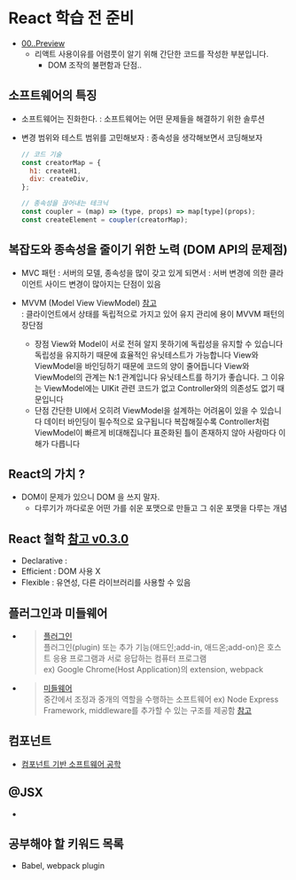 # React 학습 전 준비

- [00..Preview](./00..Preview/)
  - 리액트 사용이유를 어렴풋이 알기 위해 간단한 코드를 작성한 부분입니다.
    - DOM 조작의 불편함과 단점..

## 소프트웨어의 특징

- 소프트웨어는 진화한다.
  : 소프트웨어는 어떤 문제들을 해결하기 위한 솔루션

- 변경 범위와 테스트 범위를 고민해보자
  : 종속성을 생각해보면서 코딩해보자

  ```jsx
  // 코드 기술
  const creatorMap = {
    h1: createH1,
    div: createDiv,
  };

  // 종속성을 끊어내는 테크닉
  const coupler = (map) => (type, props) => map[type](props);
  const createElement = coupler(creatorMap);
  ```

## 복잡도와 종속성을 줄이기 위한 노력 (DOM API의 문제점)

- MVC 패턴
  : 서버의 모델, 종속성을 많이 갖고 있게 되면서
  : 서버 변경에 의한 클라이언트 사이드 변경이 많아지는 단점이 있음

- MVVM (Model View ViewModel) [참고](https://jhtop0419.tistory.com/m/21)  
  : 클라이언트에서 상태를 독립적으로 가지고 있어 유지 관리에 용이
  MVVM 패턴의 장단점

  - 장점
    View와 Model이 서로 전혀 알지 못하기에 독립성을 유지할 수 있습니다
    독립성을 유지하기 때문에 효율적인 유닛테스트가 가능합니다
    View와 ViewModel을 바인딩하기 때문에 코드의 양이 줄어듭니다
    View와 ViewModel의 관계는 N:1 관계입니다
    유닛테스트를 하기가 좋습니다. 그 이유는 ViewModel에는 UIKit 관련 코드가 없고 Controller와의 의존성도 없기 때문입니다
  - 단점
    간단한 UI에서 오히려 ViewModel을 설계하는 어려움이 있을 수 있습니다
    데이터 바인딩이 필수적으로 요구됩니다
    복잡해질수록 Controller처럼 ViewModel이 빠르게 비대해집니다
    표준화된 틀이 존재하지 않아 사람마다 이해가 다릅니다

## React의 가치 ?

- DOM이 문제가 있으니 DOM 을 쓰지 말자.
  - 다루기가 까다로운 어떤 가를 쉬운 포맷으로 만들고 그 쉬운 포맷을 다루는 개념

## React 철학 [참고 v0.3.0](https://github.com/facebook/react/tree/v0.3.0)

- Declarative
  :
- Efficient
  : DOM 사용 X
- Flexible
  : 유연성, 다른 라이브러리를 사용할 수 있음

## 플러그인과 미들웨어

- > [플러그인](https://ko.wikipedia.org/wiki/%ED%94%8C%EB%9F%AC%EA%B7%B8%EC%9D%B8)  
  > 플러그인(plugin) 또는 추가 기능(애드인;add-in, 애드온;add-on)은 호스트 응용 프로그램과 서로 응답하는 컴퓨터 프로그램  
  > ex) Google Chrome(Host Application)의 extension, webpack

- > [미들웨어](https://ko.wikipedia.org/wiki/%EB%AF%B8%EB%93%A4%EC%9B%A8%EC%96%B4)  
  > 중간에서 조정과 중개의 역할을 수행하는 소프트웨어
  > ex) Node Express Framework, middleware를 추가할 수 있는 구조를 제공함 [참고](https://expressjs.com/ko/guide/using-middleware.html)

## 컴포넌트

- [컴포넌트 기반 소프트웨어 공학](https://ko.wikipedia.org/wiki/%EC%BB%B4%ED%8F%AC%EB%84%8C%ED%8A%B8_%EA%B8%B0%EB%B0%98_%EC%86%8C%ED%94%84%ED%8A%B8%EC%9B%A8%EC%96%B4_%EA%B3%B5%ED%95%99)

## @JSX
- 

## 공부해야 할 키워드 목록

- Babel, webpack plugin
